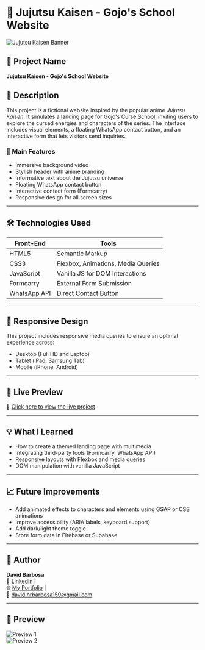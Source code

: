 # 🧠 Jujutsu Kaisen - Gojo's School Website

![Jujutsu Kaisen Banner](assets/jujutsukaisenlogo.jpg)

## 📌 Project Name
**Jujutsu Kaisen - Gojo's School Website**

## 🧾 Description  
This project is a fictional website inspired by the popular anime *Jujutsu Kaisen*. It simulates a landing page for Gojo's Curse School, inviting users to explore the cursed energies and characters of the series. The interface includes visual elements, a floating WhatsApp contact button, and an interactive form that lets visitors send inquiries.

### 🔹 Main Features
- Immersive background video
- Stylish header with anime branding
- Informative text about the Jujutsu universe
- Floating WhatsApp contact button
- Interactive contact form (Formcarry)
- Responsive design for all screen sizes

---

## 🛠️ Technologies Used

| Front-End | Tools |
|-----------|-------|
| HTML5     | Semantic Markup |
| CSS3      | Flexbox, Animations, Media Queries |
| JavaScript | Vanilla JS for DOM Interactions |
| Formcarry | External Form Submission |
| WhatsApp API | Direct Contact Button |

---

## 📱 Responsive Design

This project includes responsive media queries to ensure an optimal experience across:
- Desktop (Full HD and Laptop)
- Tablet (iPad, Samsung Tab)
- Mobile (iPhone, Android)

---

## 🚀 Live Preview

🔗 [Click here to view the live project](https://seu-portfolio-link.com)

---

## 💡 What I Learned

- How to create a themed landing page with multimedia
- Integrating third-party tools (Formcarry, WhatsApp API)
- Responsive layouts with Flexbox and media queries
- DOM manipulation with vanilla JavaScript

---

## 📈 Future Improvements

- Add animated effects to characters and elements using GSAP or CSS animations
- Improve accessibility (ARIA labels, keyboard support)
- Add dark/light theme toggle
- Store form data in Firebase or Supabase

---

## 👤 Author

**David Barbosa**  
💼 [LinkedIn](https://www.linkedin.com/in/seu-usuario) |  
🌐 [My Portfolio](https://seu-portfolio-link.com) |  
📧 david.hrbarbosa159@gmail.com

---

## 📸 Preview

![Preview 1](https://via.placeholder.com/600x350.png?text=Homepage+Preview)  
![Preview 2](https://via.placeholder.com/600x350.png?text=Mobile+View)
